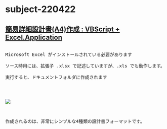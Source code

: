 # subject-220422

## [簡易詳細設計書(A4)作成 : VBScript + Excel.Application](https://winofsql.jp/download/create-spec-format.zip)

<pre><pre class="this bd">Microsoft Excel がインストールされている必要があります

ソース時用には、拡張子 .xlsx で記述していますが、.xls でも動作します。

実行すると、ドキュメントフォルダに作成されます
</pre>

<a href="https://winofsql.jp/download/create-spec-format.zip"><img src="http://winofsql.jp/image/lightbox_download.jpg" style="border: solid 0px #000000"></a>

作成されるのは、非常にシンプルな4種類の設計書フォーマットです。
</pre>
